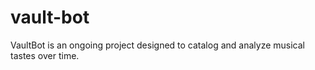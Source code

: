 # vault-bot

VaultBot is an ongoing project designed to catalog and analyze musical tastes over time.